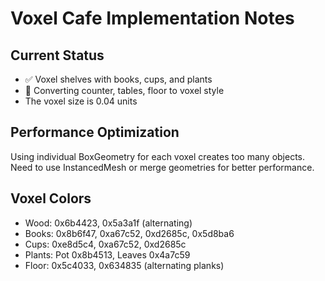 # Voxel Cafe Implementation Notes

## Current Status
- ✅ Voxel shelves with books, cups, and plants
- 🔄 Converting counter, tables, floor to voxel style
- The voxel size is 0.04 units

## Performance Optimization
Using individual BoxGeometry for each voxel creates too many objects.
Need to use InstancedMesh or merge geometries for better performance.

## Voxel Colors
- Wood: 0x6b4423, 0x5a3a1f (alternating)
- Books: 0x8b6f47, 0xa67c52, 0xd2685c, 0x5d8ba6
- Cups: 0xe8d5c4, 0xa67c52, 0xd2685c
- Plants: Pot 0x8b4513, Leaves 0x4a7c59
- Floor: 0x5c4033, 0x634835 (alternating planks)
